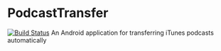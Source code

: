 # PodcastTransfer
[![Build Status](https://travis-ci.org/ZippyOppenheimer/PodcastTransfer.svg?branch=master)](https://travis-ci.org/ZippyOppenheimer/PodcastTransfer)
An Android application for transferring iTunes podcasts automatically
